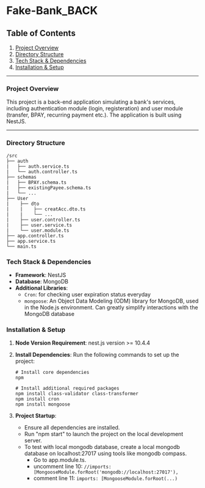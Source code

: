 # Fake-Bank_BACK

## Table of Contents

1. [Project Overview](#project-overview)
2. [Directory Structure](#directory-structure)
3. [Tech Stack & Dependencies](#tech-stack--dependencies)
4. [Installation & Setup](#installation--setup)

---

### Project Overview

This project is a back-end application simulating a bank's services, including authentication module (login, registeration) and user module (transfer, BPAY, recurring payment etc.). The application is built using NestJS.

---

### Directory Structure

```
/src
├── auth
|   ├── auth.service.ts
|   └── auth.controller.ts
├── schemas
|   ├── BPAY.schema.ts
|   ├── existingPayee.schema.ts
|   └── ...
├── User
|    ├── dto
|    |    ├── creatAcc.dto.ts
|    |    └── ...
|    ├── user.controller.ts
|    ├── user.service.ts
|    └── user.module.ts 
├── app.controller.ts
├── app.service.ts
└── main.ts
```

### Tech Stack & Dependencies

- **Framework**: NestJS
- **Database**: MongoDB
- **Additional Libraries**:
  - `Cron`: for checking user expiration status everyday
  - `mongoose`: An Object Data Modeling (ODM) library for MongoDB, used in the Node.js environment. Can greatly simplify interactions with the MongoDB database

### Installation & Setup

1. **Node Version Requirement**: nest.js version >= 10.4.4

2. **Install Dependencies**:
   Run the following commands to set up the project:

   ```
   # Install core dependencies
   npm

   # Install additional required packages
   npm install class-validator class-transformer
   npm install cron 
   npm install mongoose

3. **Project Startup**:
   - Ensure all dependencies are installed.
   - Run "npm start" to launch the project on the local development server.
   - To test with local mongodb database, create a local mongodb database on localhost:27017 using tools like mongodb compass.
      - Go to app.module.ts.
      - uncomment line 10:  `//imports: [MongooseModule.forRoot('mongodb://localhost:27017'),` 
      - comment line 11: `imports: [MongooseModule.forRoot(...)`
   
